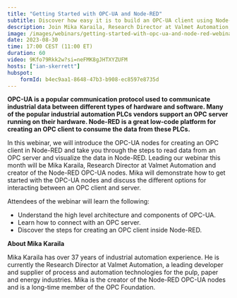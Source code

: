 ```yaml
---
title: "Getting Started with OPC-UA and Node-RED"
subtitle: Discover how easy it is to build an OPC-UA client using Node-RED
description: Join Mika Karaila, Research Director at Valmet Automation, for a webinar on building OPC-UA clients with Node-RED. Learn how to connect to OPC servers, create clients, and visualize industrial data. 
image: /images/webinars/getting-started-with-opc-ua-and-node-red-webinar-august.jpg
date: 2023-08-30
time: 17:00 CEST (11:00 ET) 
duration: 60
video: 9Kfo79Rkk2w?si=neFMK8gJHTXYZUFM
hosts: ["ian-skerrett"]
hubspot:
    formId: b4ec9aa1-8648-47b3-b908-ec8597e8735d
---
```


**OPC-UA is a popular communication protocol used to communicate industrial data between different types of hardware and software. Many of the popular industrial automation PLCs vendors support an OPC server running on their hardware. Node-RED is a great low-code platform for creating an OPC client to consume the data from these PLCs.**

<!--more-->

In this webinar, we will introduce the OPC-UA nodes for creating an OPC client in Node-RED and take you through the steps to read data from an OPC server and visualize the data in Node-RED. Leading our webinar this month will be Mika Karaila, Research Director at Valmet Automation and creator of the Node-RED OPC-UA nodes. Mika will demonstrate how to get started with the OPC-UA nodes and discuss the different options for interacting between an OPC client and server.

Attendees of the webinar will learn the following:
- Understand the high level architecture and components of OPC-UA.
- Learn how to connect with an OPC server.
- Discover the steps for creating an OPC client inside Node-RED.


**About Mika Karaila**

Mika Karaila has over 37 years of industrial automation experience. He is currently the Research Director at Valmet Automation, a leading developer and supplier of process and automation technologies for the pulp, paper and energy industries. Mika is the creator of the Node-RED OPC-UA nodes and is a long-time member of the OPC Foundation.

